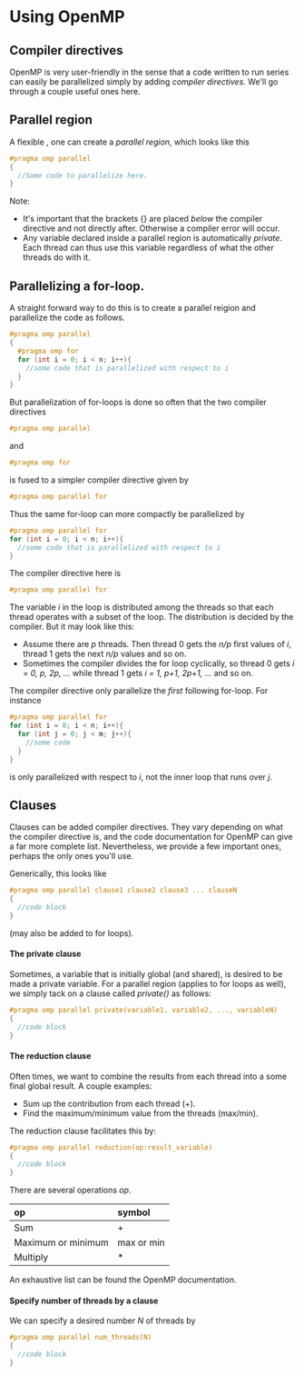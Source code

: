 # Using OpenMP


## Compiler directives

OpenMP is very user-friendly in the sense that
a code written to run series can easily be parallelized
simply by adding *compiler directives*. We'll go through a couple useful ones here.

## Parallel region

A flexible , one can create a *parallel region*, which looks like this

```c++
#pragma omp parallel
{
  //Some code to parallelize here.
}
```
Note:
- It's important that the brackets {} are placed *below* the compiler directive and not directly after. Otherwise a compiler error will occur.
- Any variable declared inside a parallel region is automatically *private*. Each thread can thus use this variable regardless of what the other threads do with it.


## Parallelizing a for-loop.

A straight forward way to do this is to create a parallel reigion and parallelize the code as follows.

```c++
#pragma omp parallel
{
  #pragma omp for
  for (int i = 0; i < n; i++){
    //some code that is parallelized with respect to i
  }
}
```
But parallelization of for-loops is done so often that the two compiler directives

```c++
#pragma omp parallel
```
and
```c++
#pragma omp for
```
is fused to a simpler compiler directive given by

```c++
#pragma omp parallel for
```
Thus the same for-loop can more compactly be parallelized by
```c++
#pragma omp parallel for
for (int i = 0; i < n; i++){
  //some code that is parallelized with respect to i
}
```
The compiler directive here is

```c++
#pragma omp parallel for
```
The variable *i* in the loop is distributed among the threads so that each thread operates with a subset of the loop. The distribution is decided by the compiler. But it may look like this:
  - Assume there are *p* threads. Then thread 0 gets the *n/p* first values of *i*, thread 1 gets the next *n/p* values and so on.
  - Sometimes the compiler divides the for loop cyclically, so thread 0 gets *i = 0, p, 2p, ...* while thread 1 gets *i = 1, p+1, 2p+1, ...* and so on.


The compiler directive only parallelize the *first* following for-loop. For instance
```c++
#pragma omp parallel for
for (int i = 0; i < n; i++){
  for (int j = 0; j < m; j++){
    //some code
  }
}
```
is only parallelized with respect to *i*, not the inner loop that runs over *j*.

## Clauses

Clauses can be added compiler directives. They vary depending on what the compiler directive is, and the code documentation for OpenMP can give a far more complete list.
Nevertheless, we provide a few important ones, perhaps the only ones you'll use.

Generically, this looks like

```c++
#pragma omp parallel clause1 clause2 clause3 ... clauseN
{
  //code block
}
```

(may also be added to for loops).

#### The private clause
Sometimes, a variable that is initially global (and shared), is desired to be made a private variable. For a parallel region (applies to for loops as well), we simply tack on a clause called *private()* as follows:

```c++
#pragma omp parallel private(variable1, variable2, ..., variableN)
{
  //code block
}
```

#### The reduction clause

Often times, we want to combine the results from each thread into a some final global result. A couple examples:
- Sum up the contribution from each thread (+).
- Find the maximum/minimum value from the threads (max/min).

The reduction clause facilitates this by:

```c++
#pragma omp parallel reduction(op:result_variable)
{
  //code block
}
```
There are several operations *op*.

| op | symbol   |
| :------------- | :------------- |
| Sum      | +      |
| Maximum or minimum     | max or min    |
| Multiply     | *    |

An exhaustive list can be found the OpenMP documentation.

#### Specify number of threads by a clause

We can specify a desired number *N* of threads by

```c++
#pragma omp parallel num_threads(N)
{
  //code block
}
```
